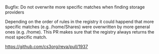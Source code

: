 Bugfix: Do not overwrite more specific matches when finding storage providers

Depending on the order of rules in the registry it could happend that more specific matches (e.g. /home/Shares) were
overwritten by more general ones (e.g. /home). This PR makes sure that the registry always returns the most specific
match.

https://github.com/cs3org/reva/pull/1937